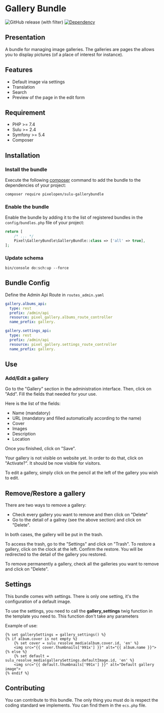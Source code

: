 # Gallery Bundle

![GitHub release (with filter)](https://img.shields.io/github/v/release/Pixel-Developpement/sulu-gallery-bundle?style=for-the-badge)
[![Dependency](https://img.shields.io/badge/sulu-2.5-cca000.svg?style=for-the-badge)](https://sulu.io/)

## Presentation

A bundle for managing image galleries.
The galleries are pages the allows you to display pictures (of a place of interest for instance). 

## Features
* Default image via settings
* Translation
* Search
* Preview of the page in the edit form

## Requirement

* PHP >= 7.4
* Sulu >= 2.4
* Symfony >= 5.4
* Composer

## Installation

### Install the bundle

Execute the following [composer](https://getcomposer.org/) command to add the bundle to the dependencies of your
project:

```bash
composer require pixelopen/sulu-gallerybundle
```

### Enable the bundle

Enable the bundle by adding it to the list of registered bundles in the `config/bundles.php` file of your project:

 ```php
 return [
     /* ... */
     Pixel\GalleryBundle\GalleryBundle::class => ['all' => true],
 ];
 ```

### Update schema
```shell script
bin/console do:sch:up --force
```

## Bundle Config

Define the Admin Api Route in `routes_admin.yaml`
```yaml
gallery.albums_api:
  type: rest
  prefix: /admin/api
  resource: pixel_gallery.albums_route_controller
  name_prefix: gallery.

gallery.settings_api:
  type: rest
  prefix: /admin/api
  resource: pixel_gallery.settings_route_controller
  name_prefix: gallery.
```

## Use
### Add/Edit a gallery
Go to the "Gallery" section in the administration interface. Then, click on "Add".
Fill the fields that needed for your use.

Here is the list of the fields:
* Name (mandatory)
* URL (mandatory and filled automatically according to the name)
* Cover
* Images
* Description
* Location

Once you finished, click on "Save".

Your gallery is not visible on website yet. In order to do that, click on "Activate?". It should be now visible for visitors.

To edit a gallery, simply click on the pencil at the left of the gallery you wish to edit.

## Remove/Restore a gallery

There are two ways to remove a gallery:
* Check every gallery you want to remove and then click on "Delete"
* Go to the detail of a gallrey (see the above section) and click on "Delete".

In both cases, the gallery will be put in the trash.

To access the trash, go to the "Settings" and click on "Trash".
To restore a gallery, click on the clock at the left. Confirm the restore. You will be redirected to the detail of the gallery you restored.

To remove permanently a gallery, check all the galleries you want to remove and click on "Delete".

## Settings

This bundle comes with settings. There is only one setting, it's the configuration of a default image.

To use the settings, you need to call the **gallery_settings** twig function in the template you need to.
This function don't take any parameters

Example of use:

```twig
{% set gallerySettings = gallery_settings() %}
{% if album.cover is not empty %}
    {% set cover = sulu_resolve_media(album.cover.id, 'en' %}
    <img src="{{ cover.thumbnails['991x'] }}" alt="{{ album.name }}">
{% else %}
    {% set default = sulu_resolve_media(gallerySettings.defaultImage.id, 'en' %}
    <img src="{{ default.thumbnails['991x'] }}" alt="Default gallery image">
{% endif %} 
```

## Contributing
You can contribute to this bundle. The only thing you must do is respect the coding standard we implements.
You can find them in the `ecs.php` file.
